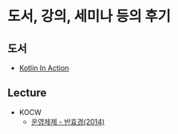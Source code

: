 # 도서, 강의, 세미나 등의 후기

## 도서
- [Kotlin In Action](https://github.com/sapzilking/review/blob/main/books/Kotlin%20In%20Action/README.md)

## Lecture
- KOCW
  - [운영체제 - 반효경(2014)](https://github.com/sapzilking/review/blob/main/lecture/kocw/%EC%9A%B4%EC%98%81%EC%B2%B4%EC%A0%9C-%EB%B0%98%ED%9A%A8%EA%B2%BD(2014)/README.md)
